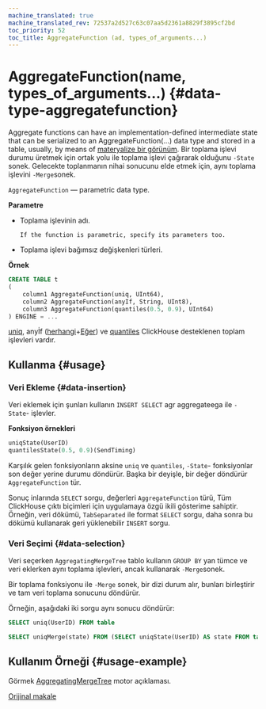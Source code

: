 ```yaml
---
machine_translated: true
machine_translated_rev: 72537a2d527c63c07aa5d2361a8829f3895cf2bd
toc_priority: 52
toc_title: AggregateFunction (ad, types_of_arguments...)
---
```


# AggregateFunction(name, types\_of\_arguments…) {#data-type-aggregatefunction}

Aggregate functions can have an implementation-defined intermediate state that can be serialized to an AggregateFunction(…) data type and stored in a table, usually, by means of [materyalize bir görünüm](../../sql-reference/statements/create.md#create-view). Bir toplama işlevi durumu üretmek için ortak yolu ile toplama işlevi çağırarak olduğunu `-State` sonek. Gelecekte toplanmanın nihai sonucunu elde etmek için, aynı toplama işlevini `-Merge`sonek.

`AggregateFunction` — parametric data type.

**Parametre**

-   Toplama işlevinin adı.

        If the function is parametric, specify its parameters too.

-   Toplama işlevi bağımsız değişkenleri türleri.

**Örnek**

``` sql
CREATE TABLE t
(
    column1 AggregateFunction(uniq, UInt64),
    column2 AggregateFunction(anyIf, String, UInt8),
    column3 AggregateFunction(quantiles(0.5, 0.9), UInt64)
) ENGINE = ...
```

[uniq](../../sql-reference/aggregate-functions/reference.md#agg_function-uniq), anyİf ([herhangi](../../sql-reference/aggregate-functions/reference.md#agg_function-any)+[Eğer](../../sql-reference/aggregate-functions/combinators.md#agg-functions-combinator-if)) ve [quantiles](../../sql-reference/aggregate-functions/reference.md) ClickHouse desteklenen toplam işlevleri vardır.

## Kullanma {#usage}

### Veri Ekleme {#data-insertion}

Veri eklemek için şunları kullanın `INSERT SELECT` agr aggregateega ile `-State`- işlevler.

**Fonksiyon örnekleri**

``` sql
uniqState(UserID)
quantilesState(0.5, 0.9)(SendTiming)
```

Karşılık gelen fonksiyonların aksine `uniq` ve `quantiles`, `-State`- fonksiyonlar son değer yerine durumu döndürür. Başka bir deyişle, bir değer döndürür `AggregateFunction` tür.

Sonuç inlarında `SELECT` sorgu, değerleri `AggregateFunction` türü, Tüm ClickHouse çıktı biçimleri için uygulamaya özgü ikili gösterime sahiptir. Örneğin, veri dökümü, `TabSeparated` ile format `SELECT` sorgu, daha sonra bu dökümü kullanarak geri yüklenebilir `INSERT` sorgu.

### Veri Seçimi {#data-selection}

Veri seçerken `AggregatingMergeTree` tablo kullanın `GROUP BY` yan tümce ve veri eklerken aynı toplama işlevleri, ancak kullanarak `-Merge`sonek.

Bir toplama fonksiyonu ile `-Merge` sonek, bir dizi durum alır, bunları birleştirir ve tam veri toplama sonucunu döndürür.

Örneğin, aşağıdaki iki sorgu aynı sonucu döndürür:

``` sql
SELECT uniq(UserID) FROM table

SELECT uniqMerge(state) FROM (SELECT uniqState(UserID) AS state FROM table GROUP BY RegionID)
```

## Kullanım Örneği {#usage-example}

Görmek [AggregatingMergeTree](../../engines/table-engines/mergetree-family/aggregatingmergetree.md) motor açıklaması.

[Orijinal makale](https://clickhouse.tech/docs/en/data_types/nested_data_structures/aggregatefunction/) <!--hide-->
